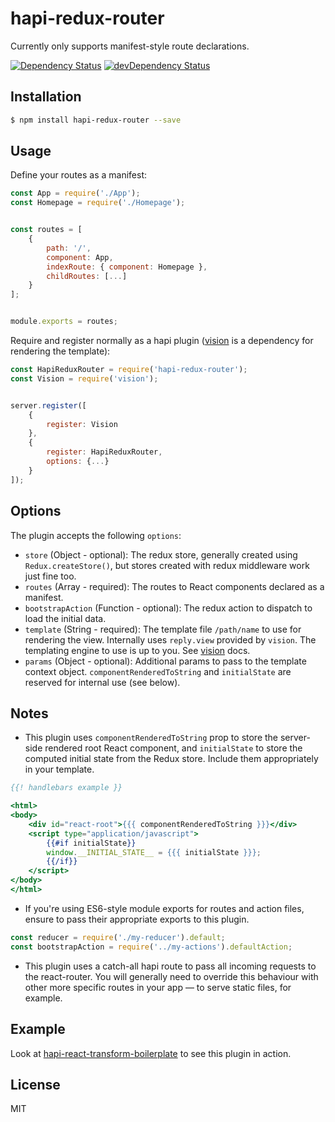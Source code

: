 # hapi-redux-router

Currently only supports manifest-style route declarations.

[![Dependency Status](https://david-dm.org/prashaantt/hapi-redux-router.svg)](https://david-dm.org/prashaantt/hapi-redux-router)
[![devDependency Status](https://david-dm.org/prashaantt/hapi-redux-router/dev-status.svg?theme=shields.io)](https://david-dm.org/prashaantt/hapi-redux-router#info=devDependencies)

## Installation

```bash
$ npm install hapi-redux-router --save
```


## Usage

Define your routes as a manifest:

```js
const App = require('./App');
const Homepage = require('./Homepage');


const routes = [
    {
        path: '/',
        component: App,
        indexRoute: { component: Homepage },
        childRoutes: [...]
    }
];


module.exports = routes;
```

Require and register normally as a hapi plugin ([vision](https://github.com/hapijs/vision) is a dependency for rendering the template):

```js
const HapiReduxRouter = require('hapi-redux-router');
const Vision = require('vision');


server.register([
    {
        register: Vision
    },
    {
        register: HapiReduxRouter,
        options: {...}
    }
]); 
```


## Options

The plugin accepts the following ```options```:

- ```store``` (Object - optional): The redux store, generally created using ```Redux.createStore()```, but stores created with redux middleware work just fine too.
- ```routes``` (Array - required): The routes to React components declared as a manifest.
- ```bootstrapAction``` (Function - optional): The redux action to dispatch to load the initial data.
- ```template``` (String - required): The template file ```/path/name``` to use for rendering the view. Internally uses ```reply.view``` provided by ```vision```. The templating engine to use is up to you. See [vision](https://github.com/hapijs/vision) docs.
- ```params``` (Object - optional): Additional params to pass to the template context object. ```componentRenderedToString``` and ```initialState``` are reserved for internal use (see below).


## Notes


- This plugin uses ```componentRenderedToString``` prop to store the server-side rendered root React component, and ```initialState``` to store the computed initial state from the Redux store. Include them appropriately in your template.

```hbs
{{! handlebars example }}

<html>
<body>
    <div id="react-root">{{{ componentRenderedToString }}}</div>
    <script type="application/javascript">
        {{#if initialState}}
        window.__INITIAL_STATE__ = {{{ initialState }}};
        {{/if}}
    </script>
</body>
</html>
```


- If you're using ES6-style module exports for routes and action files, ensure to pass their appropriate exports to this plugin.

```js
const reducer = require('./my-reducer').default;
const bootstrapAction = require('../my-actions').defaultAction;
```


- This plugin uses a catch-all hapi route to pass all incoming requests to the react-router. You will generally need to override this behaviour with other more specific routes in your app — to serve static files, for example.  


## Example

Look at [hapi-react-transform-boilerplate](https://github.com/prashaantt/hapi-react-transform-boilerplate) to see this plugin in action. 


## License

MIT
